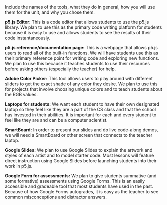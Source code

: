 Include the names of the tools, what they do in general, how you will use them for the unit, and why you chose them.

**p5.js Editor:** This is a code editor that allows students to use the p5.js library. We plan to use this as the primary code writing platform for students because it is easy to use and allows students to see the results of their code instantaneously.

**p5.js reference/documentation page:** This is a webpage that allows p5.js users to read all of the built-in functions. We will have students use this as their primary reference point for writing code and exploring new functions. We plan to use this because it teaches students to use their resources before asking others (especially the teacher) for help.

**Adobe Color Picker:** This tool allows users to play around with different sliders to get the exact shade of any color they desire. We plan to use this for projects that involve choosing unique colors and to teach students about the RGB values.

**Laptops for students:** We want each student to have their own designated laptop so they feel like they are a part of the CS class and that the school has invested in their abilities. It is important for each and every student to feel like they are and can be a computer scientist.

**SmartBoard:** In order to present our slides and do live code-along demos, we will need a SmartBoard or other screen that connects to the teacher laptop.

**Google Slides:** We plan to use Google Slides to explain the artwork and styles of each artist and to model starter code. Most lessons will feature direct instruction using Google Slides before launching students into their work in p5.js.

**Google Form for assessments:** We plan to give students summative (and some formative) assessments using Google Forms. This is an easily accessible and gradeable tool that most students have used in the past. Because of how Google Forms autogrades, it is easy as the teacher to see common misconceptions and distractor answers.
